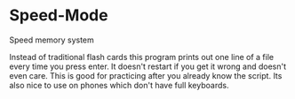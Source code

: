 # Speed-Mode
Speed memory system

Instead of traditional flash cards this program prints out one line of a file every time you press enter. It doesn't restart if you get it wrong and doesn't even care. This is good for practicing after you already know the script. Its also nice to use on phones which don't have full keyboards.
